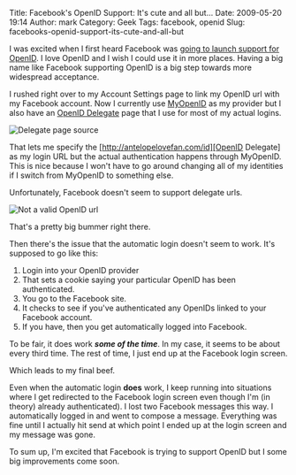 Title: Facebook's OpenID Support:  It's cute and all but...
Date: 2009-05-20 19:14
Author: mark
Category: Geek
Tags: facebook, openid
Slug: facebooks-openid-support-its-cute-and-all-but

I was excited when I first heard Facebook was [going to launch support
for OpenID][]. I love OpenID and I wish I could use it in more places.
Having a big name like Facebook supporting OpenID is a big step towards
more widespread acceptance.

I rushed right over to my Account Settings page to link my OpenID url
with my Facebook account. Now I currently use [MyOpenID][] as my
provider but I also have an [OpenID Delegate][] page that I use for most
of my actual logins.

![Delegate page source][]

That lets me specify the [http://antelopelovefan.com/id][OpenID
Delegate] as my login URL but the actual authentication happens through
MyOpenID. This is nice because I won't have to go around changing all of
my identities if I switch from MyOpenID to something else.

Unfortunately, Facebook doesn't seem to support delegate urls.

![Not a valid OpenID url][]

That's a pretty big bummer right there.

Then there's the issue that the automatic login doesn't seem to work.
It's supposed to go like this:

1.  Login into your OpenID provider
2.  That sets a cookie saying your particular OpenID has been
    authenticated.
3.  You go to the Facebook site.
4.  It checks to see if you've authenticated any OpenIDs linked to your
    Facebook account.
5.  If you have, then you get automatically logged into Facebook.



To be fair, it does work ***some of the time***. In my case, it seems to
be about every third time. The rest of time, I just end up at the
Facebook login screen.

Which leads to my final beef.

Even when the automatic login **does** work, I keep running into
situations where I get redirected to the Facebook login screen even
though I'm (in theory) already authenticated). I lost two Facebook
messages this way. I automatically logged in and went to compose a
message. Everything was fine until I actually hit send at which point I
ended up at the login screen and my message was gone.

To sum up, I'm excited that Facebook is trying to support OpenID but I
some big improvements come soon.

  [going to launch support for OpenID]: http://arstechnica.com/web/news/2009/05/facebook-launches-support-for-openid-logins.ars
  [MyOpenID]: https://www.myopenid.com/
  [OpenID Delegate]: http://antelopelovefan.com/id
  [Delegate page source]: http://farm4.static.flickr.com/3344/3548187379_48c077663f_o.jpg
  [Not a valid OpenID url]: http://farm4.static.flickr.com/3551/3549028576_a8d44ca1ef_o.png
